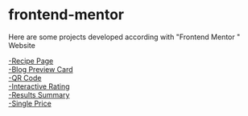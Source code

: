 # frontend-mentor

Here are some projects developed according with "Frontend Mentor " Website

 <a href="https://caioatala.github.io/frontend-mentor/recipe-page/"> -Recipe Page </a> <br>
 <a href="https://caioatala.github.io/frontend-mentor/blog-preview/"> -Blog Preview Card </a><br>
 <a href="https://caioatala.github.io/frontend-mentor/qr-code/"> -QR Code </a><br>
 <a href="https://caioatala.github.io/frontend-mentor/Interactive-rating/"> -Interactive Rating </a><br>
 <a href="https://caioatala.github.io/frontend-mentor/results-summary/"> -Results Summary </a><br>
  <a href="https://caioatala.github.io/frontend-mentor/Single-price/"> -Single Price </a><br>

